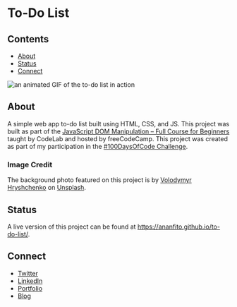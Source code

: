 # To-Do List

## Contents

- [About](#about)
- [Status](#status)
- [Connect](#connect)

![an animated GIF of the to-do list in action](./todo-demo.gif)

## About

A simple web app to-do list built using HTML, CSS, and JS. This project was built as part of the [JavaScript DOM Manipulation – Full Course for Beginners](https://youtu.be/5fb2aPlgoys) taught by CodeLab and hosted by freeCodeCamp. This project was created as part of my participation in the [#100DaysOfCode Challenge](https://github.com/ananfito/100-days-of-code).

### Image Credit

The background photo featured on this project is by [Volodymyr Hryshchenko](https://unsplash.com/@lunarts) on [Unsplash](https://unsplash.com/s/photos/notepad).

## Status

A live version of this project can be found at https://ananfito.github.io/to-do-list/.

## Connect

- [Twitter](https://twitter.com/wordsbyfifi)
- [LinkedIn](https://linkedin.com/in/anthonynanfito)
- [Portfolio](https://ananfito.github.io)
- [Blog](https://ananfito.hashnode.dev)
